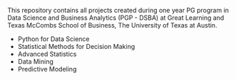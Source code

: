 This repository contains all projects created during one year PG program in Data Science and Business Analytics (PGP - DSBA) at Great Learning and Texas McCombs School of Business, The University of Texas at Austin.
* Python for Data Science
* Statistical Methods for Decision Making
* Advanced Statistics
* Data Mining
* Predictive Modeling
